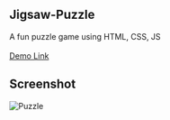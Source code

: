## Jigsaw-Puzzle
A fun puzzle game using HTML, CSS, JS<br><br>
<a href="https://jo-erl.github.io/Jigsaw-Puzzle/">Demo Link</a><br>
## Screenshot
![Puzzle](https://github.com/user-attachments/assets/607c43e7-10b1-40b0-a083-bb1f01b9c965)

